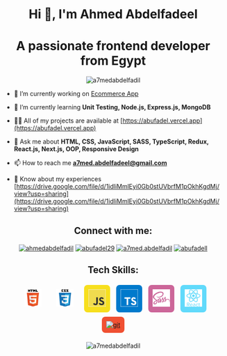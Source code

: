 <h1 align="center">Hi 👋, I'm Ahmed Abdelfadeel</h1>
<h1 align="center">A passionate frontend developer from Egypt</h2>

<p align="center"> <img src="https://komarev.com/ghpvc/?username=a7medabdelfadil&label=Profile%20views&color=0e75b6&style=flat" alt="a7medabdelfadil" /> </p>

- 🔭 I’m currently working on [Ecommerce App](https://github.com/a7medabdelfadil/e-commerce)

- 🌱 I’m currently learning **Unit Testing, Node.js, Express.js, MongoDB**

- 👨‍💻 All of my projects are available at [https://abufadel.vercel.app](https://abufadel.vercel.app)

- 💬 Ask me about **HTML, CSS, JavaScript, SASS, TypeScript, Redux, React.js, Next.js, OOP, Responsive Design**

- 📫 How to reach me **a7med.abdelfadeel@gmail.com**

- 📄 Know about my experiences [https://drive.google.com/file/d/1idliMmlEyi0Gb0stUVbrfM1pOkhKgdMj/view?usp=sharing](https://drive.google.com/file/d/1idliMmlEyi0Gb0stUVbrfM1pOkhKgdMj/view?usp=sharing)

<h2 align="center">Connect with me:</h2>
<p align="center">
<a href="https://linkedin.com/in/ahmedabdelfadil" target="blank"><img align="center" src="https://raw.githubusercontent.com/rahuldkjain/github-profile-readme-generator/master/src/images/icons/Social/linked-in-alt.svg" alt="ahmedabdelfadil" height="30" width="40" /></a>
<a href="https://fb.com/abufadel29" target="blank"><img align="center" src="https://raw.githubusercontent.com/rahuldkjain/github-profile-readme-generator/master/src/images/icons/Social/facebook.svg" alt="abufadel29" height="30" width="40" /></a>
<a href="https://instagram.com/a7med.abdelfadil" target="blank"><img align="center" src="https://raw.githubusercontent.com/rahuldkjain/github-profile-readme-generator/master/src/images/icons/Social/instagram.svg" alt="a7med.abdelfadil" height="30" width="40" /></a>
<a href="https://www.youtube.com/c/abufadell" target="blank"><img align="center" src="https://raw.githubusercontent.com/rahuldkjain/github-profile-readme-generator/master/src/images/icons/Social/youtube.svg" alt="abufadell" height="30" width="40" /></a>
</p>

<h2 align="center">Tech Skills:</h2>
<p align="center">
  <a href="https://www.w3.org/html/" target="_blank" rel="noreferrer" style="display: inline-block; margin: 15px;">
    <img src="https://raw.githubusercontent.com/devicons/devicon/master/icons/html5/html5-original-wordmark.svg" alt="html5" width="40" height="40"/>
  </a>
  <a href="https://www.w3schools.com/css/" target="_blank" rel="noreferrer" style="display: inline-block; margin: 15px;">
    <img src="https://raw.githubusercontent.com/devicons/devicon/master/icons/css3/css3-original-wordmark.svg" alt="css3" width="40" height="40"/>
  </a>
  <a href="https://developer.mozilla.org/en-US/docs/Web/JavaScript" target="_blank" rel="noreferrer" style="display: inline-block; background-color: #F7DF1E; padding: 10px; border-radius: 8px; margin: 5px;">
    <img src="https://raw.githubusercontent.com/devicons/devicon/master/icons/javascript/javascript-original.svg" alt="javascript" width="40" height="40"/>
  </a>
  <a href="https://www.typescriptlang.org/" target="_blank" rel="noreferrer" style="display: inline-block; background-color: #007ACC; padding: 10px; border-radius: 8px; margin: 5px;">
    <img src="https://raw.githubusercontent.com/devicons/devicon/master/icons/typescript/typescript-original.svg" alt="typescript" width="40" height="40"/>
  </a>
  <a href="https://sass-lang.com" target="_blank" rel="noreferrer" style="display: inline-block; background-color: #CC6699; padding: 10px; border-radius: 8px; margin: 5px;">
    <img src="https://raw.githubusercontent.com/devicons/devicon/master/icons/sass/sass-original.svg" alt="sass" width="40" height="40"/>
  </a>
  <a href="https://reactjs.org/" target="_blank" rel="noreferrer" style="display: inline-block; background-color: #61DAFB; padding: 10px; border-radius: 8px; margin: 5px;">
    <img src="https://raw.githubusercontent.com/devicons/devicon/master/icons/react/react-original-wordmark.svg" alt="react" width="40" height="40"/>
  </a>
  <a href="https://git-scm.com/" target="_blank" rel="noreferrer" style="display: inline-block; background-color: #F05032; padding: 10px; border-radius: 8px; margin: 5px;">
    <img src="https://www.vectorlogo.zone/logos/git-scm/git-scm-icon.svg" alt="git" width="40" height="40"/>
  </a>
</p>


<p align="center"><img align="center" src="https://github-readme-stats.vercel.app/api/top-langs?username=a7medabdelfadil&show_icons=true&locale=en&layout=compact&theme=dark" alt="a7medabdelfadil" /></p>
